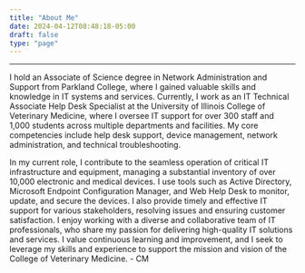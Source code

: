 ```yaml
---
title: "About Me"
date: 2024-04-12T08:48:18-05:00
draft: false
type: "page"
---
```


---

I hold an Associate of Science degree in Network Administration and Support from Parkland College, where I gained valuable skills and knowledge in IT systems and services. Currently, I work as an IT Technical Associate Help Desk Specialist at the University of Illinois College of Veterinary Medicine, where I oversee IT support for over 300 staff and 1,000 students across multiple departments and facilities. My core competencies include help desk support, device management, network administration, and technical troubleshooting.

In my current role, I contribute to the seamless operation of critical IT infrastructure and equipment, managing a substantial inventory of over 10,000 electronic and medical devices. I use tools such as Active Directory, Microsoft Endpoint Configuration Manager, and Web Help Desk to monitor, update, and secure the devices. I also provide timely and effective IT support for various stakeholders, resolving issues and ensuring customer satisfaction. I enjoy working with a diverse and collaborative team of IT professionals, who share my passion for delivering high-quality IT solutions and services. I value continuous learning and improvement, and I seek to leverage my skills and experience to support the mission and vision of the College of Veterinary Medicine.
\- CM
